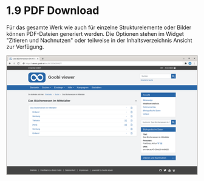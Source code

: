 # 1.9 PDF Download

Für das gesamte Werk wie auch für einzelne Strukturelemente oder Bilder können PDF-Dateien generiert werden. Die Optionen stehen im Widget "Zitieren und Nachnutzen" oder teilweise in der Inhaltsverzeichnis Ansicht zur Verfügung.

![](../../../.gitbook/assets/de_pdfdownload.png)

